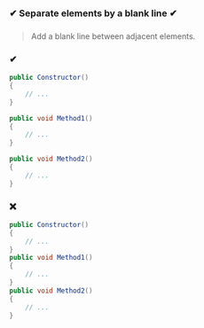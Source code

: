 ### ✔ Separate elements by a blank line ✔
###

> Add a blank line between adjacent elements.

### ✔
``` csharp
public Constructor()
{
    // ...
}

public void Method1()
{
    // ...
}

public void Method2()
{
    // ...
}
```

### ❌ 
``` csharp
public Constructor()
{
    // ...
}
public void Method1()
{
    // ...
}
public void Method2()
{
    // ...
}
```
